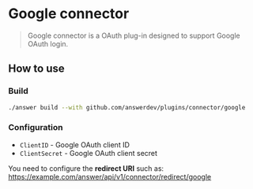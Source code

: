 # Google connector
> Google connector is a OAuth plug-in designed to support Google OAuth login. 

## How to use

### Build
```bash
./answer build --with github.com/answerdev/plugins/connector/google
```

### Configuration
- `ClientID` - Google OAuth client ID
- `ClientSecret` - Google OAuth client secret

You need to configure the **redirect URI** such as:
https://example.com/answer/api/v1/connector/redirect/google